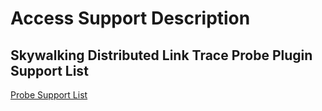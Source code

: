 # Access Support Description

## Skywalking Distributed Link Trace Probe Plugin Support List

 [Probe Support List](skywalking/plugin-support-lists.md)
